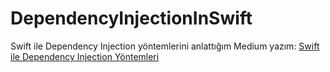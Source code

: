 # DependencyInjectionInSwift

Swift ile Dependency Injection yöntemlerini anlattığım Medium yazım: <a href="https://elifkrkmz.medium.com/swift-ile-dependency-injection-y%C3%B6ntemleri-ce6530117a7d">Swift ile Dependency Injection Yöntemleri</a>

